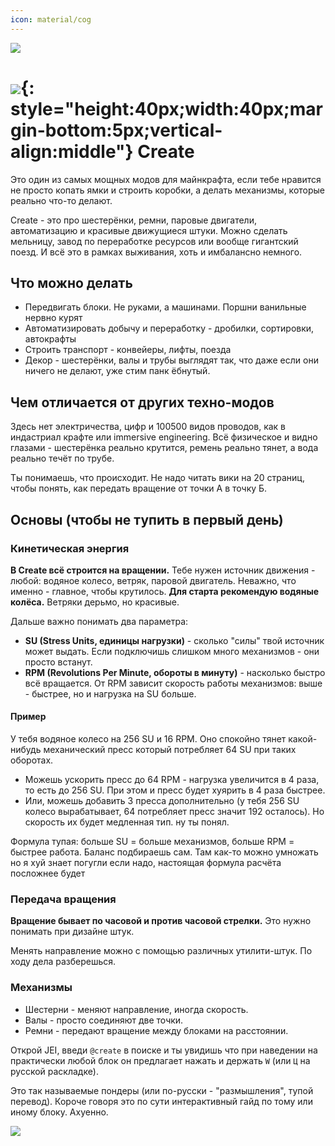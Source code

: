 ```yaml
---
icon: material/cog
---
```


![](/assets/img/mods/Create-Mod-1.jpg)


# ![](/assets/img/mods/create-mod.png){: style="height:40px;width:40px;margin-bottom:5px;vertical-align:middle"} Create


Это один из самых мощных модов для майнкрафта, если тебе нравится не просто копать ямки и строить коробки, а делать механизмы, которые реально что-то делают.

Create - это про шестерёнки, ремни, паровые двигатели, автоматизацию и красивые движущиеся штуки. Можно сделать мельницу, завод по переработке ресурсов или вообще гигантский поезд. И всё это в рамках выживания, хоть и имбалансно немного.

## Что можно делать

- Передвигать блоки. Не руками, а машинами. Поршни ванильные нервно курят
- Автоматизировать добычу и переработку - дробилки, сортировки, автокрафты
- Строить транспорт - конвейеры, лифты, поезда 
- Декор - шестерёнки, валы и трубы выглядят так, что даже если они ничего не делают, уже стим панк ёбнутый.

## Чем отличается от других техно-модов

Здесь нет электричества, цифр и 100500 видов проводов, как в индастриал крафте или immersive engineering. 
Всё физическое и видно глазами - шестерёнка реально крутится, ремень реально тянет, а вода реально течёт по трубе.

Ты понимаешь, что происходит. Не надо читать вики на 20 страниц, чтобы понять, как передать вращение от точки А в точку Б.

## Основы (чтобы не тупить в первый день)
### Кинетическая энергия

**В Create всё строится на вращении.** Тебе нужен источник движения - любой: водяное колесо, ветряк, паровой двигатель. Неважно, что именно - главное, чтобы крутилось. 
**Для старта рекомендую водяные колёса.** Ветряки дерьмо, но красивые.

Дальше важно понимать два параметра:

- **SU (Stress Units, единицы нагрузки)** - сколько "силы" твой источник может выдать. Если подключишь слишком много механизмов - они просто встанут.
- **RPM (Revolutions Per Minute, обороты в минуту)** - насколько быстро всё вращается. От RPM зависит скорость работы механизмов: выше - быстрее, но и нагрузка на SU больше.

#### Пример

У тебя водяное колесо на 256 SU и 16 RPM. Оно спокойно тянет какой-нибудь механический пресс который потребляет 64 SU при таких оборотах.

- Можешь ускорить пресс до 64 RPM - нагрузка увеличится в 4 раза, то есть до 256 SU. При этом и пресс будет хуярить в 4 раза быстрее.
- Или, можешь добавить 3 пресса дополнительно (у тебя 256 SU колесо вырабатывает, 64 потребляет пресс значит 192 осталось). Но скорость их будет медленная тип. ну ты понял.

Формула тупая: больше SU = больше механизмов, больше RPM = быстрее работа. Баланс подбираешь сам. Там как-то можно умножать но я хуй знает погугли если надо, настоящая формула расчёта посложнее будет

### Передача вращения

**Вращение бывает по часовой и против часовой стрелки.** Это нужно понимать при дизайне штук.

Менять направление можно с помощью различных утилити-штук. По ходу дела разберешься.

### Механизмы

- Шестерни - меняют направление, иногда скорость.
- Валы - просто соединяют две точки.
- Ремни - передают вращение между блоками на расстоянии.

Открой JEI, введи `@create` в поиске и ты увидишь что при наведении на практически любой блок он предлагает нажать и держать `W` (или `Ц` на русской раскладке).

Это так называемые пондеры (или по-русски - "размышления", тупой перевод). Короче говоря это по сути интерактивный гайд по тому или иному блоку. Ахуенно.

![](/assets/img/mods/create-ponder.webp)